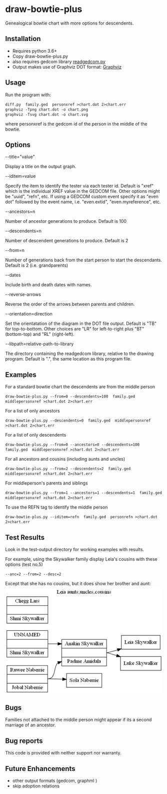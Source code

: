 # draw-bowtie-plus
Genealogical bowtie chart with more options for descendents.

## Installation ##

- Requires python 3.6+
- Copy draw-bowtie-plus.py
- also requires gedcom library [readgedcom.py](https://github.com/johnandrea/readgedcom)
- Output makes use of Graphviz DOT format: [Graphviz](https://graphviz.org)

## Usage ##

Run the program with:
```
diff.py  family.ged  personxref >chart.dot 2>chart.err
graphviz -Tpng chart.dot -o chart.png
graphviz -Tsvg chart.dot -o chart.svg
```

where personxref is the gedcom id of the person in the middle of the bowtie.

## Options ##

--title="value"

Display a title on the output graph.

--iditem=value

Specify the item to identify the tester via each tester id. Default is "xref" which is the individual
XREF value in the GEDCOM file.
Other options might be "uuid", "refn", etc. If using a GEDCOM custom event specify it as "even dot" followed by
the event name, i.e. "even.extid", "even.myreference", etc.

--ancestors=n

Number of ancestor generations to produce. Default is 100

--descendents=n

Number of descendent generations to produce. Default is 2

--from=n

Number of generations back from the start person to start the descendants. Default is 2 (i.e. grandparents)

--dates

Include birth and death dates with names.

--reverse-arrows

Reverse the order of the arrows between parents and children.

--orientation=direction

Set the orientatation of the diagram in the DOT file output. Default is "TB" for top-to-bottom.
Other choices are "LR" for left-to-right plus "BT" (bottom-top) and "RL" (right-left).

--libpath=relative-path-to-library

The directory containing the readgedcom library, relative to the drawing program. Default is ".", the same location as this program file.


## Examples ##

For a standard bowtie chart the descendents are from the middle person
```
draw-bowtie-plus.py --from=0 --descendents=100  family.ged  middlepersonxref >chart.dot 2>chart.err
```

For a list of only ancestors
```
draw-bowtie-plus.py --descendents=0  family.ged  middlepersonxref >chart.dot 2>chart.err
```

For a list of only descendents
```
draw-bowtie-plus.py --from=0 --ancestors=0 --descendents=100  family.ged  middlepersonxref >chart.dot 2>chart.err
```

For all ancestors and cousins (including aunts and uncles)
```
draw-bowtie-plus.py --from=2 --descendents=2  family.ged  middlepersonxref >chart.dot 2>chart.err
```

For middleperson's parents and siblings
```
draw-bowtie-plus.py --from=1 --ancestors=1 --descendents=1  family.ged  middlepersonxref >chart.dot 2>chart.err
```

To use the REFN tag to identify the middle person
```
draw-bowtie-plus.py --iditem=refn  family.ged  personrefn >chart.dot 2>chart.err
```

## Test Results ##

Look in the test-output directory for working examples with results.

For example, using the Skywalker family display Leia's cousins with these options (test no.5)
```
--anc=2 --from=2 --desc=2
```

Except that she has no cousins, but it does show her brother and aunt:
![Test no.5](test-output/5.png)

## Bugs ##

Families not attached to the middle person might appear if its a second marriage of an ancestor.

## Bug reports ##

This code is provided with neither support nor warranty.

## Future Enhancements ##

- other output formats (gedcom, graphml )
- skip adoption relations
